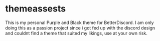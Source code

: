 # themeassests
This is my personal Purple and Black theme for BetterDiscord.
I am only doing this as a passion project since i got fed up with the discord design and couldnt find a theme that suited my likings, use at your own risk.
